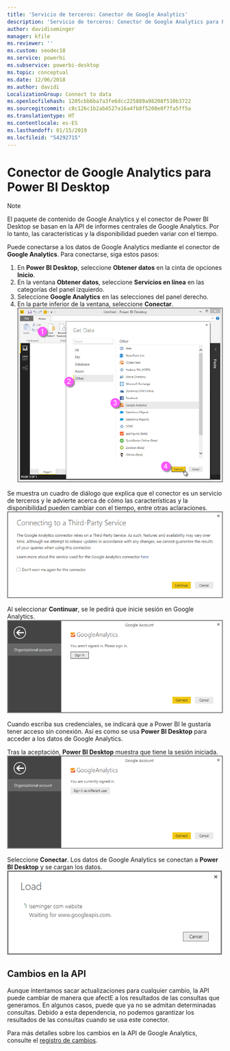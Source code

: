 ```yaml
---
title: 'Servicio de terceros: Conector de Google Analytics'
description: 'Servicio de terceros: Conector de Google Analytics para Power BI Desktop'
author: davidiseminger
manager: kfile
ms.reviewer: ''
ms.custom: seodec18
ms.service: powerbi
ms.subservice: powerbi-desktop
ms.topic: conceptual
ms.date: 12/06/2018
ms.author: davidi
LocalizationGroup: Connect to data
ms.openlocfilehash: 1205cbb6ba7a3fe6dcc225889a98208f510b3722
ms.sourcegitcommit: c8c126c1b2ab4527a16a4fb8f5208e0f7fa5ff5a
ms.translationtype: HT
ms.contentlocale: es-ES
ms.lasthandoff: 01/15/2019
ms.locfileid: "54292715"
---
```

# <a name="google-analytics-connector-for-power-bi-desktop"></a>Conector de Google Analytics para Power BI Desktop
> [!NOTE]
> El paquete de contenido de Google Analytics y el conector de Power BI Desktop se basan en la API de informes centrales de Google Analytics. Por lo tanto, las características y la disponibilidad pueden variar con el tiempo.

Puede conectarse a los datos de Google Analytics mediante el conector de **Google Analytics**. Para conectarse, siga estos pasos:

1. En **Power BI Desktop**, seleccione **Obtener datos** en la cinta de opciones **Inicio**.
2. En la ventana **Obtener datos**, seleccione **Servicios en línea** en las categorías del panel izquierdo.
3. Seleccione **Google Analytics** en las selecciones del panel derecho.
4. En la parte inferior de la ventana, seleccione **Conectar**.  
   ![](media/service-google-analytics-connector/tps_googleanalytics_1.png)

Se muestra un cuadro de diálogo que explica que el conector es un servicio de terceros y le advierte acerca de cómo las características y la disponibilidad pueden cambiar con el tiempo, entre otras aclaraciones.  
![](media/service-google-analytics-connector/tps_googleanalytics_2.png)

Al seleccionar **Continuar**, se le pedirá que inicie sesión en Google Analytics.  
![](media/service-google-analytics-connector/tps_googleanalytics_3.png)

Cuando escriba sus credenciales, se indicará que a Power BI le gustaría tener acceso sin conexión. Así es como se usa **Power BI Desktop** para acceder a los datos de Google Analytics.  

Tras la aceptación, **Power BI Desktop** muestra que tiene la sesión iniciada.  
![](media/service-google-analytics-connector/tps_googleanalytics_5.png)

Seleccione **Conectar**. Los datos de Google Analytics se conectan a **Power BI Desktop** y se cargan los datos.  
![](media/service-google-analytics-connector/tps_googleanalytics_6.png)

## <a name="changes-to-the-api"></a>Cambios en la API
Aunque intentamos sacar actualizaciones para cualquier cambio, la API puede cambiar de manera que afectE a los resultados de las consultas que generamos. En algunos casos, puede que ya no se admitan determinadas consultas. Debido a esta dependencia, no podemos garantizar los resultados de las consultas cuando se usa este conector.

Para más detalles sobre los cambios en la API de Google Analytics, consulte el [registro de cambios](https://developers.google.com/analytics/devguides/changelog).

